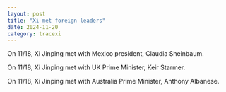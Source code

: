 ```yaml
---
layout: post
title: "Xi met foreign leaders"
date: 2024-11-20
category: tracexi
---
```


On 11/18, Xi Jinping met with Mexico president, Claudia Sheinbaum.

On 11/18, Xi Jinping met with UK Prime Minister, Keir Starmer.

On 11/18, Xi Jinping met with Australia Prime Minister, Anthony Albanese.